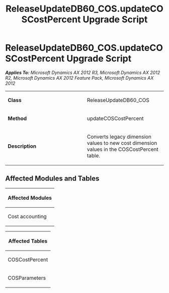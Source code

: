 ﻿---
title: ReleaseUpdateDB60_COS.updateCOSCostPercent Upgrade Script
TOCTitle: ReleaseUpdateDB60_COS.updateCOSCostPercent Upgrade Script
ms:assetid: d98e530f-6878-102b-5cd8-b7b401168ec4
ms:mtpsurl: https://msdn.microsoft.com/en-us/library/JJ687123(v=AX.60)
ms:contentKeyID: 49711570
ms.date: 05/18/2015
mtps_version: v=AX.60
---

# ReleaseUpdateDB60\_COS.updateCOSCostPercent Upgrade Script 


_**Applies To:** Microsoft Dynamics AX 2012 R3, Microsoft Dynamics AX 2012 R2, Microsoft Dynamics AX 2012 Feature Pack, Microsoft Dynamics AX 2012_

<table>
<colgroup>
<col style="width: 50%" />
<col style="width: 50%" />
</colgroup>
<tbody>
<tr class="odd">
<td><p><strong>Class</strong></p></td>
<td><p>ReleaseUpdateDB60_COS</p></td>
</tr>
<tr class="even">
<td><p><strong>Method</strong></p></td>
<td><p>updateCOSCostPercent</p></td>
</tr>
<tr class="odd">
<td><p><strong>Description</strong></p></td>
<td><p>Converts legacy dimension values to new cost dimension values in the COSCostPercent table.</p></td>
</tr>
</tbody>
</table>


## Affected Modules and Tables

<table>
<colgroup>
<col style="width: 100%" />
</colgroup>
<thead>
<tr class="header">
<th><p>Affected Modules</p></th>
</tr>
</thead>
<tbody>
<tr class="odd">
<td><p>Cost accounting</p></td>
</tr>
</tbody>
</table>


<table>
<colgroup>
<col style="width: 100%" />
</colgroup>
<thead>
<tr class="header">
<th><p>Affected Tables</p></th>
</tr>
</thead>
<tbody>
<tr class="odd">
<td><p>COSCostPercent</p></td>
</tr>
<tr class="even">
<td><p>COSParameters</p></td>
</tr>
</tbody>
</table>

  


